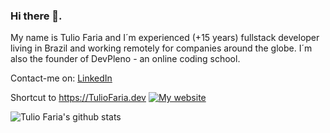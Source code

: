 ### Hi there 👋.

My name is Tulio Faria and I´m experienced (+15 years) fullstack developer living in Brazil and working remotely for companies around the globe. I´m also the founder of DevPleno - an online coding school.

Contact-me on:
[LinkedIn](https://linkedin.com/in/tuliofaria)

Shortcut to https://TulioFaria.dev
[![My website](https://dyn-qrcode.vercel.app/api?url=https%3A%2F%2Ftuliofaria.dev)](https://tuliofaria.dev)

![Tulio Faria's github stats](https://github-readme-stats.vercel.app/api?username=tuliofaria&show_icons=true&theme=radical)


<!--
Here are some ideas to get you started:

- 🔭 I’m currently working on ...
- 🌱 I’m currently learning ...
- 👯 I’m looking to collaborate on ...
- 🤔 I’m looking for help with ...
- 💬 Ask me about ...
- 📫 How to reach me: ...
- 😄 Pronouns: ...
- ⚡ Fun fact: ...
-->
